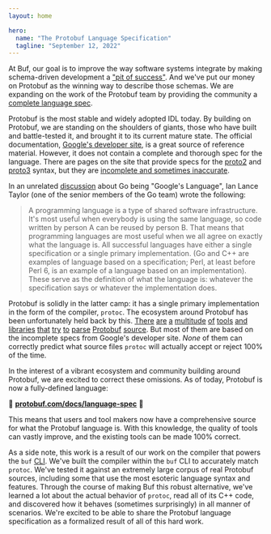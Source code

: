 ```yaml
---
layout: home

hero:
  name: "The Protobuf Language Specification"
  tagline: "September 12, 2022"
---
```


At Buf, our goal is to improve the way software systems integrate by making schema-driven development a ["pit of success"](https://ricomariani.medium.com/pit-of-success-for-organizations-a046a0eae7b2). And we've put our money on Protobuf as the winning way to describe those schemas. We are expanding on the work of the Protobuf team by providing the community a [complete language spec](https://protobuf.com/docs/language-spec).

Protobuf is the most stable and widely adopted IDL today. By building on Protobuf, we are standing on the shoulders of giants, those who have built and battle-tested it, and brought it to its current mature state. The official documentation, [Google's developer site](https://developers.google.com/protocol-buffers), is a great source of reference material. However, it does not contain a complete and thorough spec for the language. There are pages on the site that provide specs for the [proto2](https://developers.google.com/protocol-buffers/docs/reference/proto2-spec) and [proto3](https://developers.google.com/protocol-buffers/docs/reference/proto3-spec) syntax, but they are [incomplete and sometimes inaccurate](https://github.com/protocolbuffers/protobuf/issues?q=is%3Aissue+is%3Aopen+grammar+-label%3A%22enhancement%22).

In an unrelated [discussion](https://groups.google.com/g/golang-nuts/c/6dKNSN0M_kg/m/EUzcym2FBAAJ) about Go being "Google's Language", Ian Lance Taylor (one of the senior members of the Go team) wrote the following:

> A programming language is a type of shared software infrastructure. It's most useful when everybody is using the same language, so code written by person A can be reused by person B. That means that programming languages are most useful when we all agree on exactly what the language is. All successful languages have either a single specification or a single primary implementation. (Go and C++ are examples of language based on a specification; Perl, at least before Perl 6, is an example of a language based on an implementation). These serve as the definition of what the language is: whatever the specification says or whatever the implementation does.

Protobuf is solidly in the latter camp: it has a single primary implementation in the form of the compiler, `protoc`. The ecosystem around Protobuf has been unfortunately held back by this. [There](https://pkg.go.dev/github.com/jhump/protoreflect/desc/protoparse) [are](https://github.com/antlr/grammars-v4/tree/master/protobuf2) [a](https://github.com/antlr/grammars-v4/tree/master/protobuf3) [multitude](https://github.com/square/wire/) [of](https://github.com/emicklei/proto) [tools](https://github.com/tafia/quick-protobuf) [and](https://github.com/mafintosh/protocol-buffers-schema) [libraries](https://github.com/protostuff/protostuff-compiler) [that](https://github.com/stijnsanders/DelphiProtocolBuffer) [try](https://github.com/LiuRoy/proto_parser) [to](https://github.com/tallstoat/pbparser) [parse](https://github.com/jeremyong/eprotoc) [Protobuf](https://github.com/tafia/protobuf-parser) [source](https://github.com/yoheimuta/go-protoparser). But most of them are based on the incomplete specs from Google's developer site. _None_ of them can correctly predict what source files `protoc` will actually accept or reject 100% of the time.

In the interest of a vibrant ecosystem and community building around Protobuf, we are excited to correct these omissions. As of today, Protobuf is now a fully-defined language:

🎉 [**protobuf.com/docs/language-spec**](https://protobuf.com/docs/language-spec) 🎉

This means that users and tool makers now have a comprehensive source for what the Protobuf language is. With this knowledge, the quality of tools can vastly improve, and the existing tools can be made 100% correct.

As a side note, this work is a result of our work on the compiler that powers the `buf` [CLI](https://github.com/bufbuild/buf). We've built the compiler within the `buf` CLI to accurately match `protoc`. We've tested it against an extremely large corpus of real Protobuf sources, including some that use the most esoteric language syntax and features. Through the course of making Buf this robust alternative, we've learned a lot about the actual behavior of `protoc`, read all of its C++ code, and discovered how it behaves (sometimes surprisingly) in all manner of scenarios. We're excited to be able to share the Protobuf language specification as a formalized result of all of this hard work.

‍
